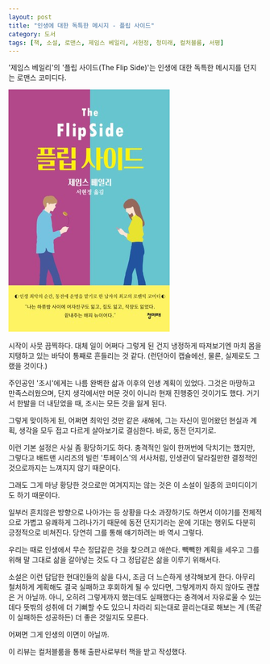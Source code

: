 ```yaml
---
layout: post
title: "인생에 대한 독특한 메시지 - 플립 사이드"
category: 도서
tags: [책, 소설, 로맨스, 제임스 베일리, 서현정, 청미래, 컬처블룸, 서평]
---
```


'제임스 베일리'의
'플립 사이드(The Flip Side)'는
인생에 대한 독특한 메시지를 던지는 로맨스 코미디다.

![표지](/images/the-flip-side-book-h480.jpg)

시작이 사뭇 끔찍하다.
대체 일이 어쩌다 그렇게 된 건지 냉정하게 따져보기엔
마치 몸을 지탱하고 있는 바닥이 통째로 흔들리는 것 같다.
(런던아이 캡슐에선, 물론, 실제로도 그랬을 것이다.)

주인공인 '조시'에게는 나름 완벽한 삶과 이후의 인생 계획이 있었다.
그것은 마땅하고 만족스러웠으며,
단지 생각에서만 머문 것이 아니라 현재 진행중인 것이기도 했다.
거기서 한발을 더 내딛었을 때, 조시는 모든 것을 잃게 된다.

그렇게 맞이하게 된, 어쩌면 최악인 것만 같은 새해에,
그는 자신이 믿어왔던 현실과 계획, 생각을 모두 접고
다르게 살아보기로 결심한다.
바로, 동전 던지기로.

이런 기본 설정은 사실 좀 황당하기도 하다.
충격적인 일이 한꺼번에 닥치기는 했지만,
그렇다고 배트맨 시리즈의 빌런 '투페이스'의 서사처럼,
인생관이 달라질만한 결정적인 것으로까지는 느껴지지 않기 때문이다.

그래도 그게 마냥 황당한 것으로만 여겨지지는 않는 것은
이 소설이 일종의 코미디이기도 하기 때문이다.

일부러 흔치않은 방향으로 나아가는 등
상황을 다소 과장하기도 하면서
이야기를 전체적으로 가볍고 유쾌하게 그려나가기 때문에
동전 던지기라는 운에 기대는 행위도 다분히 긍정적으로 비쳐진다.
당연히 그를 통해 얘기하려는 바 역시 그렇다.

우리는 때로 인생에서 무슨 정답같은 것을 찾으려고 애쓴다.
빽빽한 계획을 세우고 그를 위해 말 그대로 삶을 갈아넣는 것도
다 그 정답같은 삶을 이루기 위해서다.

소설은 이런 답답한 현대인들의 삶을 다시,
조금 더 느슨하게 생각해보게 한다.
아무리 철처하게 계획해도 결국 실패하고 후회하게 될 수 있다면,
그렇게까지 하지 않아도 괜찮은 거 아닐까.
아니, 오히려 그렇게까지 했는데도 실패했다는 충격에서 자유로울 수 있는데다
뜻밖의 성취에 더 기뻐할 수도 있으니
차라리 되는대로 끌리는대로 해보는 게 (똑같이 실패하든 성공하든) 더 좋은 것일지도 모른다.

어쩌면 그게 인생의 이면이 아닐까.



<div class="im im-info">
이 리뷰는 컬처블룸을 통해 출판사로부터 책을 받고 작성했다.
</div>
